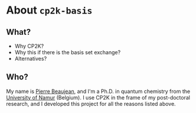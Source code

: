 # About `cp2k-basis`

## What?

+ Why CP2K?
+ Why this if there is the basis set exchange?
+ Alternatives?

## Who?

My name is [Pierre Beaujean](https://pierrebeaujean.net), and I'm a Ph.D. in quantum chemistry from the [University of Namur](https://unamur.be) (Belgium).
I use CP2K in the frame of my post-doctoral research, and I developed this project for all the reasons listed above.